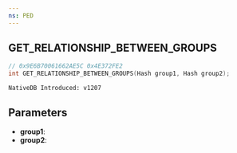 ```yaml
---
ns: PED
---
```

## GET_RELATIONSHIP_BETWEEN_GROUPS

```c
// 0x9E6B70061662AE5C 0x4E372FE2
int GET_RELATIONSHIP_BETWEEN_GROUPS(Hash group1, Hash group2);
```

```
NativeDB Introduced: v1207
```

## Parameters
* **group1**:
* **group2**:
